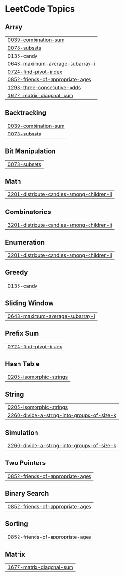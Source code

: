 
<!---LeetCode Topics Start-->
# LeetCode Topics
## Array
|  |
| ------- |
| [0039-combination-sum](https://github.com/adharsh2608/Coding/tree/master/0039-combination-sum) |
| [0078-subsets](https://github.com/adharsh2608/Coding/tree/master/0078-subsets) |
| [0135-candy](https://github.com/adharsh2608/Coding/tree/master/0135-candy) |
| [0643-maximum-average-subarray-i](https://github.com/adharsh2608/Coding/tree/master/0643-maximum-average-subarray-i) |
| [0724-find-pivot-index](https://github.com/adharsh2608/Coding/tree/master/0724-find-pivot-index) |
| [0852-friends-of-appropriate-ages](https://github.com/adharsh2608/Coding/tree/master/0852-friends-of-appropriate-ages) |
| [1293-three-consecutive-odds](https://github.com/adharsh2608/Coding/tree/master/1293-three-consecutive-odds) |
| [1677-matrix-diagonal-sum](https://github.com/adharsh2608/Coding/tree/master/1677-matrix-diagonal-sum) |
## Backtracking
|  |
| ------- |
| [0039-combination-sum](https://github.com/adharsh2608/Coding/tree/master/0039-combination-sum) |
| [0078-subsets](https://github.com/adharsh2608/Coding/tree/master/0078-subsets) |
## Bit Manipulation
|  |
| ------- |
| [0078-subsets](https://github.com/adharsh2608/Coding/tree/master/0078-subsets) |
## Math
|  |
| ------- |
| [3201-distribute-candies-among-children-ii](https://github.com/adharsh2608/Coding/tree/master/3201-distribute-candies-among-children-ii) |
## Combinatorics
|  |
| ------- |
| [3201-distribute-candies-among-children-ii](https://github.com/adharsh2608/Coding/tree/master/3201-distribute-candies-among-children-ii) |
## Enumeration
|  |
| ------- |
| [3201-distribute-candies-among-children-ii](https://github.com/adharsh2608/Coding/tree/master/3201-distribute-candies-among-children-ii) |
## Greedy
|  |
| ------- |
| [0135-candy](https://github.com/adharsh2608/Coding/tree/master/0135-candy) |
## Sliding Window
|  |
| ------- |
| [0643-maximum-average-subarray-i](https://github.com/adharsh2608/Coding/tree/master/0643-maximum-average-subarray-i) |
## Prefix Sum
|  |
| ------- |
| [0724-find-pivot-index](https://github.com/adharsh2608/Coding/tree/master/0724-find-pivot-index) |
## Hash Table
|  |
| ------- |
| [0205-isomorphic-strings](https://github.com/adharsh2608/Coding/tree/master/0205-isomorphic-strings) |
## String
|  |
| ------- |
| [0205-isomorphic-strings](https://github.com/adharsh2608/Coding/tree/master/0205-isomorphic-strings) |
| [2260-divide-a-string-into-groups-of-size-k](https://github.com/adharsh2608/Coding/tree/master/2260-divide-a-string-into-groups-of-size-k) |
## Simulation
|  |
| ------- |
| [2260-divide-a-string-into-groups-of-size-k](https://github.com/adharsh2608/Coding/tree/master/2260-divide-a-string-into-groups-of-size-k) |
## Two Pointers
|  |
| ------- |
| [0852-friends-of-appropriate-ages](https://github.com/adharsh2608/Coding/tree/master/0852-friends-of-appropriate-ages) |
## Binary Search
|  |
| ------- |
| [0852-friends-of-appropriate-ages](https://github.com/adharsh2608/Coding/tree/master/0852-friends-of-appropriate-ages) |
## Sorting
|  |
| ------- |
| [0852-friends-of-appropriate-ages](https://github.com/adharsh2608/Coding/tree/master/0852-friends-of-appropriate-ages) |
## Matrix
|  |
| ------- |
| [1677-matrix-diagonal-sum](https://github.com/adharsh2608/Coding/tree/master/1677-matrix-diagonal-sum) |
<!---LeetCode Topics End-->